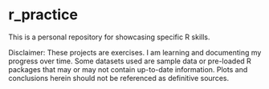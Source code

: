 # r_practice

This is a personal repository for showcasing specific R skills. 

Disclaimer:  These projects are exercises. I am learning and documenting my progress over time. Some datasets used are sample data or pre-loaded R packages that may or may not contain up-to-date information. Plots and conclusions herein should not be referenced as definitive sources.
